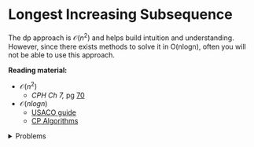 # Longest Increasing Subsequence
The dp approach is $\mathcal{O}(n^2)$ and helps build intuition and understanding. However, since there exists methods to solve it in O(nlogn), often you will not be able to use this approach.

**Reading material:**
* $\mathcal{O}(n^2)$
    * *CPH Ch 7,* pg [70](https://cses.fi/book/book.pdf#page=80)
* $\mathcal{O}(nlogn)$
    * [USACO guide](https://usaco.guide/gold/lis?lang=cpp)
    * [CP Algorithms](https://cp-algorithms.com/sequences/longest_increasing_subsequence.html)

<details>
<summary>Problems</summary>
<ul>
    <li><a href="https://leetcode.com/problems/longest-increasing-subsequence/">Leetcode 300 Longest Increasing Subsequence</a></li>
    <li><a href="https://codeforces.com/contest/269/problem/B">CF 269 B Greenhouse Effect</a></li>
    <li><a href="https://www.spoj.com/problems/DOSA/">Spoj DOSA - Lalith Dosa</a></li>
    <li><a href="https://codeforces.com/contest/340/problem/D">CF 340 D</a></li>
    <li><a href="https://www.spoj.com/problems/ALTSEQ/">Spoj ALTSEQ</a></li>
    <li><a href="https://codeforces.com/contest/1257/problem/E">CF 1257 E</a></li>
</ul>
</details>
